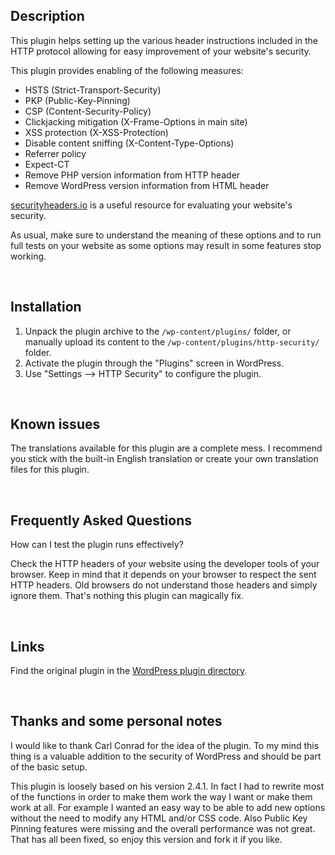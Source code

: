 ## Description

This plugin helps setting up the various header instructions included in the HTTP protocol allowing for easy improvement of your website's security.

This plugin provides enabling of the following measures:

* HSTS (Strict-Transport-Security)
* PKP (Public-Key-Pinning)
* CSP (Content-Security-Policy)
* Clickjacking mitigation (X-Frame-Options in main site)
* XSS protection (X-XSS-Protection)
* Disable content sniffing (X-Content-Type-Options)
* Referrer policy
* Expect-CT
* Remove PHP version information from HTTP header
* Remove WordPress version information from HTML header

[securityheaders.io](https://securityheaders.io/) is a useful resource for evaluating your website's security.

As usual, make sure to understand the meaning of these options and to run full tests on your website as some options may result in some features stop working.


&nbsp;
## Installation

1. Unpack the plugin archive to the `/wp-content/plugins/` folder, or manually upload its content to the `/wp-content/plugins/http-security/` folder.
1. Activate the plugin through the "Plugins" screen in WordPress.
1. Use "Settings --> HTTP Security" to configure the plugin.


&nbsp;
## Known issues

The translations available for this plugin are a complete mess. I recommend you stick with the built-in English translation or create your own translation files for this plugin.


&nbsp;
## Frequently Asked Questions

How can I test the plugin runs effectively?

Check the HTTP headers of your website using the developer tools of your browser. Keep in mind that it depends on your browser to respect the sent HTTP headers. Old browsers do not understand those headers and simply ignore them. That's nothing this plugin can magically fix.


&nbsp;
## Links

Find the original plugin in the [WordPress plugin directory](https://wordpress.org/plugins/http-security/).


&nbsp;
## Thanks and some personal notes
I would like to thank Carl Conrad for the idea of the plugin. To my mind this thing is a valuable addition to the security of WordPress and should be part of the basic setup.

This plugin is loosely based on his version 2.4.1. In fact I had to rewrite most of the functions in order to make them work the way I want or make them work at all. For example I wanted an easy way to be able to add new options without the need to modify any HTML and/or CSS code. Also Public Key Pinning features were missing and the overall performance was not great. That has all been fixed, so enjoy this version and fork it if you like. 

